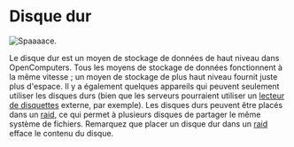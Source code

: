 # Disque dur

![Spaaaace.](oredict:oc:hdd1)

Le disque dur est un moyen de stockage de données de haut niveau dans OpenComputers. Tous les moyens de stockage de données fonctionnent à la même vitesse ; un moyen de stockage de plus haut niveau fournit juste plus d'espace. Il y a également quelques appareils qui peuvent seulement utiliser les disques durs (bien que les serveurs pourraient utiliser un  [lecteur de disquettes](../block/diskDrive.md) externe, par exemple). Les disques durs peuvent être placés dans un [raid](../block/raid.md), ce qui permet à plusieurs disques de partager le même système de fichiers. Remarquez que placer un disque dur dans un [raid](../block/raid.md) efface le contenu du disque.
